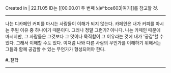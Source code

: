 Created in | 22.11.05
ID는 [[00.00.01 두 번째 뇌#^bce603|여기]]를 참고할 것.

---
나는 디카페인 커피를 마시는 사람들이 이해가 되지 않는다.
카페인은 내가 커피를 마시는 주된 이유 중 하나이기 때문이다.
그러나 정말 그런가? 아니다.
나는 카페인 때문에 마시지만, 그 사람들은 그것보다 그 맛이나 묵직함이 그 이유라는 것에 내가 '공감'할 수 있다.
그래서 이해할 수도 있다.
이처럼 나와 다른 사람의 무언가를 이해하기 위해서는 그들과 함께 공감할 수 있는 무언가가 형성되어야 한다.

#_철학 


---
